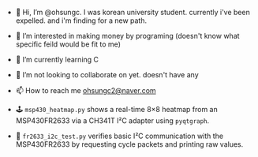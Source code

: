 - 👋 Hi, I’m @ohsungc. I was korean university student. currently i've been expelled. and i'm finding for a new path.
- 👀 I’m interested in making money by programing (doesn't know  what specific feild would be fit to me)
- 🌱 I’m currently learning C
- 💞️ I’m not looking to collaborate on yet. doesn't have any
- 📫 How to reach me <ohsungc2@naver.com>

- 🕹️ `msp430_heatmap.py` shows a real-time 8×8 heatmap from an MSP430FR2633 via a CH341T I²C adapter using `pyqtgraph`.
- 🧪 `fr2633_i2c_test.py` verifies basic I²C communication with the MSP430FR2633 by requesting cycle packets and printing raw values.

<!---
ohsungc/ohsungc is a ✨ special ✨ repository because its `README.md` (this file) appears on your GitHub profile.
You can click the Preview link to take a look at your changes.
--->
